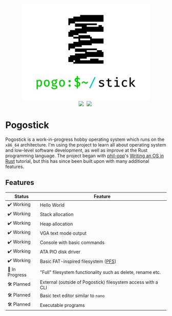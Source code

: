 <p align="center">
    <img src="assets/logo.png" width=400><br>
    <img src="https://img.shields.io/badge/language-rust-b07858?style=for-the-badge&logo=rust" style="margin-right:5px">
    <img src="https://img.shields.io/badge/architecture-x86_64-blue?style=for-the-badge" style="margin-right:5px">
</p>

# Pogostick
Pogostick is a work-in-progress hobby operating system which runs on the `x86_64` architecture. I'm using the project to learn all about operating system and low-level software development, as well as improve at the Rust programming language. The project began with [phil-opp](https://github.com/phil-opp)'s [Writing an OS in Rust](https://os.phil-opp.com/) tutorial, but this has since been built upon with many additional features.

## Features
| Status | Feature |
| --- | --- |
|✔️ Working | Hello World |
|✔️ Working | Stack allocation |
|✔️ Working | Heap allocation |
|✔️ Working | VGA text mode output |
|✔️ Working | Console with basic commands |
|✔️ Working | ATA PIO disk driver |
|✔️ Working | Basic FAT-inspired filesystem ([PFS](doc/filesystem.md)) |
|🚧 In Progress | "Full" filesystem functionality such as delete, rename etc. |
|🛠️ Planned | External (outside of Pogostick) filesystem access with a CLI |
|🛠️ Planned | Basic text editor similar to `nano` |
|🛠️ Planned | Executable programs |